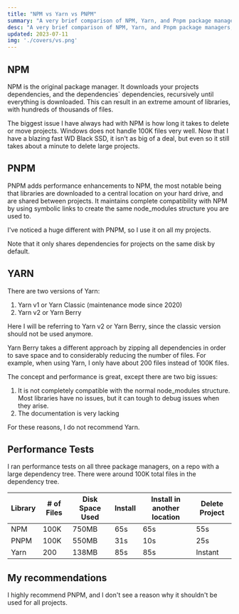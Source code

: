 ```yaml
---
title: "NPM vs Yarn vs PNPM"
summary: "A very brief comparison of NPM, Yarn, and Pnpm package managers, from a performance perspective"
desc: "A very brief comparison of NPM, Yarn, and Pnpm package managers, from a performance perspective"
updated: 2023-07-11
img: './covers/vs.png'
---
```


## NPM

NPM is the original package manager. It downloads your projects dependencies, and the dependencies` dependencies,
recursively until everything is downloaded. This can result in an extreme amount of libraries, with hundreds of
thousands of files.

The biggest issue I have always had with NPM is how long it takes to delete or move projects. Windows does not handle
100K files very well. Now that I have a blazing fast WD Black SSD, it isn't as big of a deal, but even so it still takes
about a minute to delete large projects.

## PNPM

PNPM adds performance enhancements to NPM, the most notable being that libraries are downloaded to a central location on
your hard drive, and are shared between projects. It maintains complete compatibility with NPM by using symbolic links
to create the same node_modules structure you are used to.

I've noticed a huge different with PNPM, so I use it on all my projects.

Note that it only shares dependencies for projects on the same disk by default.

## YARN

There are two versions of Yarn:

1. Yarn v1 or Yarn Classic (maintenance mode since 2020)
2. Yarn v2 or Yarn Berry

Here I will be referring to Yarn v2 or Yarn Berry, since the classic version should not be used anymore.

Yarn Berry takes a different approach by zipping all dependencies in order to save space and to considerably reducing
the number of files. For example, when using Yarn, I only have about 200 files instead of 100K files.

The concept and performance is great, except there are two big issues:

1. It is not completely compatible with the normal node_modules structure. Most libraries have no issues, but it can
   tough to debug issues when they arise.
2. The documentation is very lacking

For these reasons, I do not recommend Yarn.

## Performance Tests

I ran performance tests on all three package managers, on a repo with a large dependency tree. There were around 100K
total files in the dependency tree.

| Library | # of Files | Disk Space Used | Install | Install in another location | Delete Project |
|---------|------------|-----------------|---------|-----------------------------|----------------|
| NPM     | 100K       | 750MB           | 65s     | 65s                         | 55s            |
| PNPM    | 100K       | 550MB           | 31s     | 10s                         | 25s            |
| Yarn    | 200        | 138MB           | 85s     | 85s                         | Instant        |

## My recommendations

I highly recommend PNPM, and I don't see a reason why it shouldn't be used for all projects.
